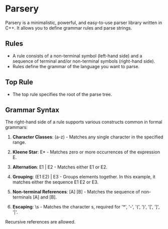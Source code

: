 # Parsery

Parsery is a minimalistic, powerful, and easy-to-use parser library written in C++.
It allows you to define grammar rules and parse strings.

## Rules
 - A rule consists of a non-terminal symbol (left-hand side) and a sequence of terminal and/or non-terminal symbols (right-hand side).
 - Rules define the grammar of the language you want to parse.

## Top Rule
 - The top rule specifies the root of the parse tree.

## Grammar Syntax

The right-hand side of a rule supports various constructs common in formal grammars:

1. **Character Classes**: (a-z) - Matches any single character in the specified range.

2. **Kleene Star**: E* - Matches zero or more occurrences of the expression E.

3. **Alternation**: E1 | E2 - Matches either E1 or E2.

4. **Grouping**: (E1 E2) | E3 - Groups elements together. In this example, it matches either the sequence E1 E2 or E3.

5. **Non-terminal References**: [A] [B] - Matches the sequence of non-terminals [A] and [B].

6. **Escaping**: \s - Matches the character s, required for '*', '-', '(', ')', '[', ']', '|'.

Recursive references are allowed.
